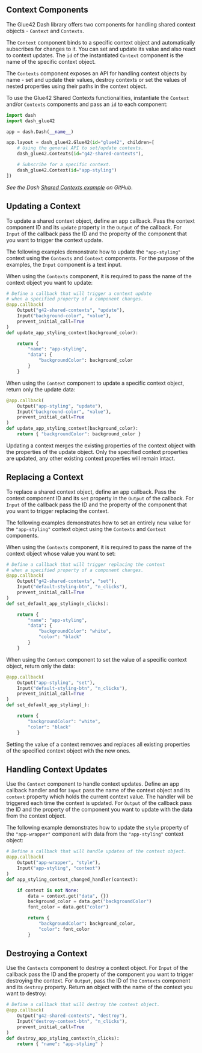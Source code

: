 ## Context Components

The Glue42 Dash library offers two components for handling shared context objects - `Context` and `Contexts`.

The `Context` component binds to a specific context object and automatically subscribes for changes to it. You can set and update its value and also react to context updates. The `id` of the instantiated `Context` component is the name of the specific context object.

The `Contexts` component exposes an API for handling context objects by name - set and update their values, destroy contexts or set the values of nested properties using their paths in the context object.

To use the Glue42 Shared Contexts functionalities, instantiate the `Context` and/or `Contexts` components and pass an `id` to each component:

```python
import dash
import dash_glue42

app = dash.Dash(__name__)

app.layout = dash_glue42.Glue42(id="glue42", children=[
    # Using the general API to set/update contexts.
    dash_glue42.Contexts(id="g42-shared-contexts"),

    # Subscribe for a specific context.
    dash_glue42.Context(id="app-styling")
])
```

*See the Dash [Shared Contexts example](https://github.com/Glue42/glue-dash-example/tree/master/contexts) on GitHub.*

## Updating a Context

To update a shared context object, define an app callback. Pass the context component ID and its `update` property in the `Output` of the callback. For `Input` of the callback pass the ID and the property of the component that you want to trigger the context update.

The following examples demonstrate how to update the `"app-styling"` context using the `Contexts` and `Context` components. For the purpose of the examples, the `Input` component is a text input.

When using the `Contexts` component, it is required to pass the name of the context object you want to update:

```python
# Define a callback that will trigger a context update
# when a specified property of a component changes.
@app.callback(
    Output("g42-shared-contexts", "update"),
    Input("background-color", "value"),
    prevent_initial_call=True
)
def update_app_styling_context(background_color):

    return {
        "name": "app-styling",
        "data": {
            "backgroundColor": background_color
        }
    }
```

When using the `Context` component to update a specific context object, return only the update data:

```python
@app.callback(
    Output("app-styling", "update"),
    Input("background-color", "value"),
    prevent_initial_call=True
)
def update_app_styling_context(background_color):
    return { "backgroundColor": background_color }
```

Updating a context merges the existing properties of the context object with the properties of the update object. Only the specified context properties are updated, any other existing context properties will remain intact.

## Replacing a Context

To replace a shared context object, define an app callback. Pass the context component ID and its `set` property in the `Output` of the callback. For `Input` of the callback pass the ID and the property of the component that you want to trigger replacing the context.

The following examples demonstrates how to set an entirely new value for the `"app-styling"` context object using the `Contexts` and `Context` components.

When using the `Contexts` component, it is required to pass the name of the context object whose value you want to set:

```python
# Define a callback that will trigger replacing the context
# when a specified property of a component changes.
@app.callback(
    Output("g42-shared-contexts", "set"),
    Input("default-styling-btn", "n_clicks"),
    prevent_initial_call=True
)
def set_default_app_styling(n_clicks):

    return {
        "name": "app-styling",
        "data": {
            "backgroundColor": "white",
            "color": "black"
        }
    }
```

When using the `Context` component to set the value of a specific context object, return only the data:

```python
@app.callback(
    Output("app-styling", "set"),
    Input("default-styling-btn", "n_clicks"),
    prevent_initial_call=True
)
def set_default_app_styling(_):

    return {
        "backgroundColor": "white",
        "color": "black"
    }
```

Setting the value of a context removes and replaces all existing properties of the specified context object with the new ones.

## Handling Context Updates

Use the `Context` component to handle context updates. Define an app callback handler and for `Input` pass the name of the context object and its `context` property which holds the current context value. The handler will be triggered each time the context is updated. For `Output` of the callback pass the ID and the property of the component you want to update with the data from the context object.

The following example demonstrates how to update the `style` property of the `"app-wrapper"` component with data from the `"app-styling"` context object:

```python
# Define a callback that will handle updates of the context object.
@app.callback(
    Output("app-wrapper", "style"),
    Input("app-styling", "context")
)
def app_styling_context_changed_handler(context):

    if context is not None:
        data = context.get("data", {})
        background_color = data.get("backgroundColor")
        font_color = data.get("color")

        return {
            "backgroundColor": background_color,
            "color": font_color
        }
```

## Destroying a Context

Use the `Contexts` component to destroy a context object. For `Input` of the callback pass the ID and the property of the component you want to trigger destroying the context. For `Output`, pass the ID of the `Contexts` component and its `destroy` property. Return an object with the name of the context you want to destroy:

```python
# Define a callback that will destroy the context object.
@app.callback(
    Output("g42-shared-contexts", "destroy"),
    Input("destroy-context-btn", "n_clicks"),
    prevent_initial_call=True
)
def destroy_app_styling_context(n_clicks):
    return { "name": "app-styling" }
```